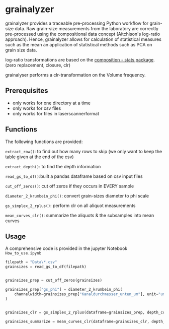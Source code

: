 # grainalyzer

grainalyzer provides a traceable pre-processing Python workflow for grain-size data.
Raw grain-size measurements from the laboratory are correctly pre-processed using the compositional data concept (Aitchison's log-ratio approach). Hence, grainalyzer allows for calculation of statistical measures such as the mean an application of statistical methods such as PCA on grain size data.

log-ratio transformations are based on the [composition - stats package](https://github.com/ntessore/composition_stats). (zero replacement, closure, clr)

grainalyser performs a clr-transformation on the Volume frequency.

## Prerequisites

* only works for one directory at a time
* only works for csv files
* only works for files in laserscannerformat

## Functions
The following functions are provided:

`extract_row()`: to find out how many rows to skip (we only want to keep the table given at the end of the csv)

`extract_depth()`: to find the depth information
   
`read_gs_to_df()`:built a pandas dataframe based on csv input files

`cut_off_zeros()`: cut off zeros if they occurs in EVERY sample
 
`diameter_2_krumbein_phi()`: convert grain-sizes diameter to phi scale
 
`gs_simplex_2_rplus()`: perform clr on all aliquot measurements

`mean_curves_clr()`: summarize the aliquots & the subsamples into mean curves
 
## Usage

A comprehensive code is provided in the jupyter Notebook `How_to_use.ipynb`

```python
filepath = "Data\*.csv"
grainsizes = read_gs_to_df(filepath)


grainsizes_prep = cut_off_zeros(grainsizes)

grainsizes_prep["gs_phi"] = diameter_2_krumbein_phi(
    channelwidth=grainsizes_prep["Kanaldurchmesser_unten_um"], unit="um"
)


grainsizes_clr = gs_simplex_2_rplus(dataframe=grainsizes_prep, depth_colum="depth")

grainsizes_summarize = mean_curves_clr(dataframe=grainsizes_clr, depth_colum="depth")
